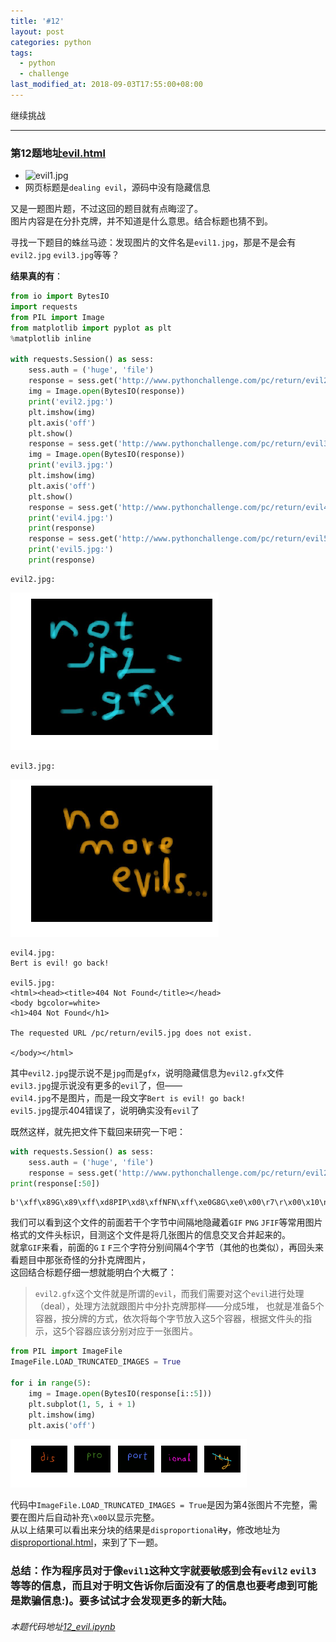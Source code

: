 ```yaml
---
title: '#12'
layout: post
categories: python
tags:
  - python
  - challenge
last_modified_at: 2018-09-03T17:55:00+08:00
---
```

继续挑战

---
### 第12题地址[evil.html](http://www.pythonchallenge.com/pc/return/evil.html)
* <img src="http://www.pythonchallenge.com/pc/return/evil1.jpg" alt="evil1.jpg" width="30%" height="30%">
* 网页标题是`dealing evil`，源码中没有隐藏信息

又是一题图片题，不过这回的题目就有点晦涩了。<br>
图片内容是在分扑克牌，并不知道是什么意思。结合标题也猜不到。<br>

寻找一下题目的蛛丝马迹：发现图片的文件名是`evil1.jpg`，那是不是会有`evil2.jpg` `evil3.jpg`等等？

**结果真的有**：


```python
from io import BytesIO
import requests
from PIL import Image
from matplotlib import pyplot as plt
%matplotlib inline

with requests.Session() as sess:
    sess.auth = ('huge', 'file')
    response = sess.get('http://www.pythonchallenge.com/pc/return/evil2.jpg').content
    img = Image.open(BytesIO(response))
    print('evil2.jpg:')
    plt.imshow(img)
    plt.axis('off')
    plt.show()
    response = sess.get('http://www.pythonchallenge.com/pc/return/evil3.jpg').content
    img = Image.open(BytesIO(response))
    print('evil3.jpg:')
    plt.imshow(img)
    plt.axis('off')
    plt.show()
    response = sess.get('http://www.pythonchallenge.com/pc/return/evil4.jpg').text
    print('evil4.jpg:')
    print(response)
    response = sess.get('http://www.pythonchallenge.com/pc/return/evil5.jpg').text
    print('evil5.jpg:')
    print(response)
```

    evil2.jpg:
    


![png](../images/12_evil_files/12_evil_3_1.png)


    evil3.jpg:
    


![png](../images/12_evil_files/12_evil_3_3.png)


    evil4.jpg:
    Bert is evil! go back!
    
    evil5.jpg:
    <html><head><title>404 Not Found</title></head>
    <body bgcolor=white>
    <h1>404 Not Found</h1>
    
    The requested URL /pc/return/evil5.jpg does not exist.
    
    </body></html>
    
    

其中`evil2.jpg`提示说不是`jpg`而是`gfx`，说明隐藏信息为`evil2.gfx`文件<br>
`evil3.jpg`提示说没有更多的`evil`了，但——<br>
`evil4.jpg`不是图片，而是一段文字`Bert is evil! go back!`<br>
`evil5.jpg`提示404错误了，说明确实没有`evil`了

既然这样，就先把文件下载回来研究一下吧：


```python
with requests.Session() as sess:
    sess.auth = ('huge', 'file')
    response = sess.get('http://www.pythonchallenge.com/pc/return/evil2.gfx').content
print(response[:50])
```

    b'\xff\x89G\x89\xff\xd8PIP\xd8\xffNFN\xff\xe0G8G\xe0\x00\r7\r\x00\x10\na\n\x10J\x1a@\x1aJF\n\x01\nFI\x00\xf0\x00IF\x00\x00\x00F'
    

我们可以看到这个文件的前面若干个字节中间隔地隐藏着`GIF` `PNG` `JFIF`等常用图片格式的文件头标识，目测这个文件是将几张图片的信息交叉合并起来的。<br>
就拿`GIF`来看，前面的`G` `I` `F`三个字符分别间隔4个字节（其他的也类似），再回头来看题目中那张奇怪的分扑克牌图片，<br>
这回结合标题仔细一想就能明白个大概了：<br>
> `evil2.gfx`这个文件就是所谓的`evil`，而我们需要对这个`evil`进行处理（deal），处理方法就跟图片中分扑克牌那样——分成5堆，
> 也就是准备5个容器，按分牌的方式，依次将每个字节放入这5个容器，根据文件头的指示，这5个容器应该分别对应于一张图片。


```python
from PIL import ImageFile
ImageFile.LOAD_TRUNCATED_IMAGES = True

for i in range(5):
    img = Image.open(BytesIO(response[i::5]))
    plt.subplot(1, 5, i + 1)
    plt.imshow(img)
    plt.axis('off')
```


![png](../images/12_evil_files/12_evil_7_0.png)


代码中`ImageFile.LOAD_TRUNCATED_IMAGES = True`是因为第4张图片不完整，需要在图片后自动补充`\x00`以显示完整。<br>
从以上结果可以看出来分块的结果是`disproportional`<del>ity</del>，修改地址为[disproportional.html](http://www.pythonchallenge.com/pc/return/disproportional.html)，来到了下一题。

### 总结：作为程序员对于像`evil1`这种文字就要敏感到会有`evil2` `evil3`等等的信息，而且对于明文告诉你后面没有了的信息也要考虑到可能是欺骗信息:)。要多试试才会发现更多的新大陆。
###### 本题代码地址[12_evil.ipynb](https://github.com/StevenPZChan/pythonchallenge/blob/notebook/nbfiles/12_evil.ipynb)
